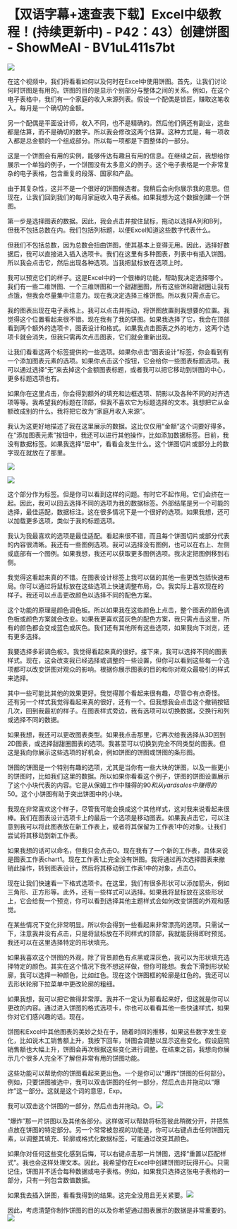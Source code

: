 # 【双语字幕+速查表下载】Excel中级教程！(持续更新中) - P42：43）创建饼图 - ShowMeAI - BV1uL411s7bt

![](img/5bdc3cc25339559bcf311ee5393c13b6_0.png)

在这个视频中，我们将看看如何以及何时在Excel中使用饼图。首先，让我们讨论何时饼图是有用的。饼图的目的是显示个别部分与整体之间的关系。例如，在这个电子表格中，我们有一个家庭的收入来源列表。假设一个配偶是锁匠，赚取这笔收入。每月是一个确切的金额。

另一个配偶是平面设计师，收入不同，也不是精确的。然后他们俩还有副业，这些都是估算，而不是确切的数字。所以我会修改这两个估算。这种方式是，每一项收入都是总金额的一个组成部分。所以每一项都是下面整体的一部分。

这是一个饼图会有用的实例，能够传达有趣且有用的信息。在继续之前，我想给你展示一个单独的例子，一个饼图没有太多意义的例子。这个电子表格是一个非常复杂的电子表格，包含重复的段落、国家和产品。

由于其复杂性，这并不是一个很好的饼图候选者。我稍后会向你展示我的意思。但现在，让我们回到我们的每月家庭收入电子表格。如果我想为这个数据创建一个饼图。

第一步是选择图表的数据。因此，我会点击并按住鼠标，拖动以选择A列和B列，但我不包括总数在内。我们包括列标题，以便Excel知道这些数字代表什么。

但我们不包括总数，因为总数会扭曲饼图，使其基本上变得无用。因此，选择好数据后，我可以直接进入插入选项卡。我们在这里有多种图表，列表中有插入饼图。所以我会点击它，然后出现各种选项。当我把鼠标放在选项上时。

我可以预览它们的样子。这是Excel中的一个很棒的功能，帮助我决定选择哪个。我们有一些二维饼图、一个三维饼图和一个甜甜圈图，所有这些饼和甜甜圈让我有点饿，但我会尽量集中注意力。现在我决定选择三维饼图。所以我只需点击它。

我的图表出现在电子表格上。我可以点击并拖动，将饼图放置到我想要的位置。我觉得这个位置看起来很不错。现在我有了我的饼图。如果我选择了它，我会在顶部看到两个额外的选项卡，图表设计和格式。如果我点击图表之外的地方，这两个选项卡就会消失，但我只需再次点击图表，它们就会重新出现。

让我们看看这两个标签提供的一些选项。如果你点击“图表设计”标签，你会看到有一个添加图表元素的选项。如果你点击这个按钮，它会给你一些图表标题选项。我可以通过选择“无”来去掉这个金额图表标题，或者我可以把它移动到饼图的中心，更多标题选项也有。

如果你在这里点击，你会得到额外的填充和边框选项、阴影以及各种不同的对齐选项等等。我希望我的标题在顶部，但我不喜欢它为标题选择的文本。我想把它从金额改成别的什么。我将把它改为“家庭月收入来源”。

我认为这更好地描述了我在这里展示的数据。这比仅仅用“金额”这个词要好得多。在“添加图表元素”按钮中，我还可以进行其他操作，比如添加数据标签。目前，我没有数据标签。如果我选择“居中”，看看会发生什么。这个饼图切片或部分上的数字现在就放在了那里。

![](img/5bdc3cc25339559bcf311ee5393c13b6_2.png)

![](img/5bdc3cc25339559bcf311ee5393c13b6_3.png)

这个部分作为标签。但是你可以看到这样的问题。有时它不起作用。它们会挤在一起。因此，我可以回去选择不同的选项为我的数据标签。外部结尾是另一个可能的选择，最佳适配，数据标注。这在很多情况下是一个很好的选项。如果我想，还可以加载更多选项，类似于我的标题选项。

我认为我最喜欢的选项是最佳适配。看起来很不错，而且每个饼图切片或部分代表的内容很清晰。我还有一些图例选项。我可以选择没有图例，也可以在右上、左侧或底部有一个图例。如果我想，我还可以获取更多图例选项。我决定把图例移到右侧。

我觉得这看起来真的不错。在图表设计标签上我可以做的其他一些更改包括快速布局。你可以通过将鼠标放在这些选项上快速调整布局，😊。我实际上喜欢现在的样子。我还可以点击更改颜色以选择不同的配色方案。

这个功能的原理是颜色调色板。所以如果我在这些颜色上点击，整个图表的颜色调色板或颜色方案就会改变。如果我更喜欢蓝灰色的配色方案，我只需点击这里，所有的颜色都会变成蓝色或灰色。我们还有其他所有这些选项，如果我向下浏览，还有更多选择。

我要选择多彩调色板3。我觉得看起来真的很好。接下来，我可以选择不同的图表样式。现在，这会改变我已经选择或调整的一些设置，但你可以看到这些每一个选项都可以改变饼图对观众的影响。根据你展示图表的目的和你对观众最吸引的样式来选择。

其中一些可能比其他的效果更好。我觉得那个看起来很有趣，尽管😊有点奇怪。还有另一个样式我觉得看起来真的很好，还有一个。但我想我会点击这个撤销按钮几次，回到我最初的样子。在图表样式旁边，我有选项可以切换数据，交换行和列或选择不同的数据。

如果我想，我还可以更改图表类型。如果我点击那里，它再次给我选择从3D回到2D图表，或选择甜甜圈图表的选项。我甚至可以切换到完全不同类型的图表。但这是我向你展示这些选项的好机会，例如饼图的饼图或饼图的条形图。

饼图的饼图是一个特别有趣的选项，尤其是当你有一些大块的饼图，以及一些更小的饼图时，比如我们这里的数据。所以如果你看看这个例子，饼图的饼图设置展示了这个小块代表的内容。它是从保姆工作中赚得的$90和从 yard sales中赚得的$50。这个小饼图有助于突出饼图中的小块。

我现在非常喜欢这个样子，尽管我可能会换成这个其他样式，这对我来说看起来很棒。我们在图表设计选项卡上的最后一个选项是移动图表。如果我点击它，可以注意到我可以将此图表放在新工作表上，或者将其保留为工作表1中的对象。让我们尝试将其移动到新工作表。

如果我想的话可以命名，但我只会点击O。现在我有了一个新的工作表，具体来说是图表工作表chart1。现在工作表1上完全没有饼图。我将通过再次选择图表来撤销此操作，转到图表设计，然后将其移动到工作表1中的对象，点击O。

现在让我们快速看一下格式选项卡。在这里，我们有很多形状可以添加箭头，例如三角形、正方形等。此外，还有一些样式可以选择。如果我将鼠标放在这些形状上，它会给我一个预览，你可以看到选择其他主题样式会如何改变饼图的外观和感觉。

在某些情况下变化非常明显。所以你会得到一些看起来非常漂亮的选项。只需试一下，注意我并没有点击，只是将鼠标放在不同样式的顶部，我就能获得即时预览。我还可以在这里选择特定的形状填充。

如果我喜欢这个饼图的外观，除了背景颜色有点黑或深灰色，我可以为形状填充选择特定的颜色。其实在这个情况下我不想这样做，但你可能想。我会下滑到形状轮廓，我可以选择一种颜色，比如红色。现在这个饼图框的轮廓是红色的。我还可以去形状轮廓下拉菜单中更改轮廓的粗细。

如果我想，我可以把它做得非常厚。我并不一定认为那看起来好，但这就是你可以更改的内容。通过进入饼图的格式选项卡，你也可以看看其他一些快速样式，如果你对它们感兴趣的话。现在。

饼图和Excel中其他图表的美妙之处在于，随着时间的推移，如果这些数字发生变化，比如说木工销售额上升，我按下回车，饼图会调整以显示这些变化。假设庭院销售额也大幅上升，饼图会再次根据这些变化进行调整。在结束之前，我想向你展示几个很多人完全不了解但非常有用的饼图功能。

这些功能可以帮助你的饼图看起来更出色。一个是你可以“爆炸”饼图的任何部分。例如，只要饼图被选中，我可以双击饼图的任何一部分，然后点击并拖动以“爆炸”这一部分。这就是这个词的意思，Exp。

我可以双击这个饼图的一部分，然后点击并拖动。😊。![](img/5bdc3cc25339559bcf311ee5393c13b6_5.png)

“爆炸”那一片饼图以及其他各部分。这样做可以帮助将标签彼此稍微分开，并把焦点放在饼图的特定部分。另一个常常被忽视的功能是，你可以右键点击任何饼图元素，以调整其填充、轮廓或格式化数据标签，可能通过改变其颜色。

如果你对任何这些变化感到后悔，可以右键点击那一片饼图，选择“重置以匹配样式”。我也会这样处理文本。因此，我希望你在Excel中创建饼图时玩得开心。只需记住，饼图并不适合每种数据或电子表格。例如，如果我只选择这张电子表格的一部分，只有一列包含数值数据。

如果我去插入饼图，看看我得到的结果。这完全没用且无关紧要。![](img/5bdc3cc25339559bcf311ee5393c13b6_7.png)

因此，考虑清楚你制作饼图的目的以及你希望通过图表展示的数据是非常重要的。![](img/5bdc3cc25339559bcf311ee5393c13b6_9.png)
